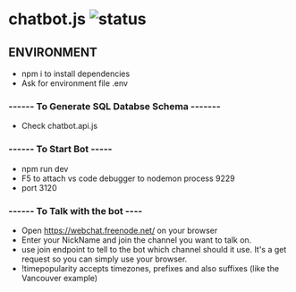 # chatbot.js ![status](https://github.com/leandro-hl/airlines.js/actions/workflows/node.js.yml/badge.svg)

## ENVIRONMENT
* npm i to install dependencies
* Ask for environment file .env

### ------ To Generate SQL Databse Schema -------
* Check chatbot.api.js

### ------ To Start Bot -----
* npm run dev
* F5 to attach vs code debugger to nodemon process 9229
* port 3120

### ------ To Talk with the bot ----
* Open https://webchat.freenode.net/ on your browser
* Enter your NickName and join the channel you want to talk on.
* use join endpoint to tell to the bot which channel should it use. It's a get request so you can simply use your browser.
* !timepopularity accepts timezones, prefixes and also suffixes (like the Vancouver example)

